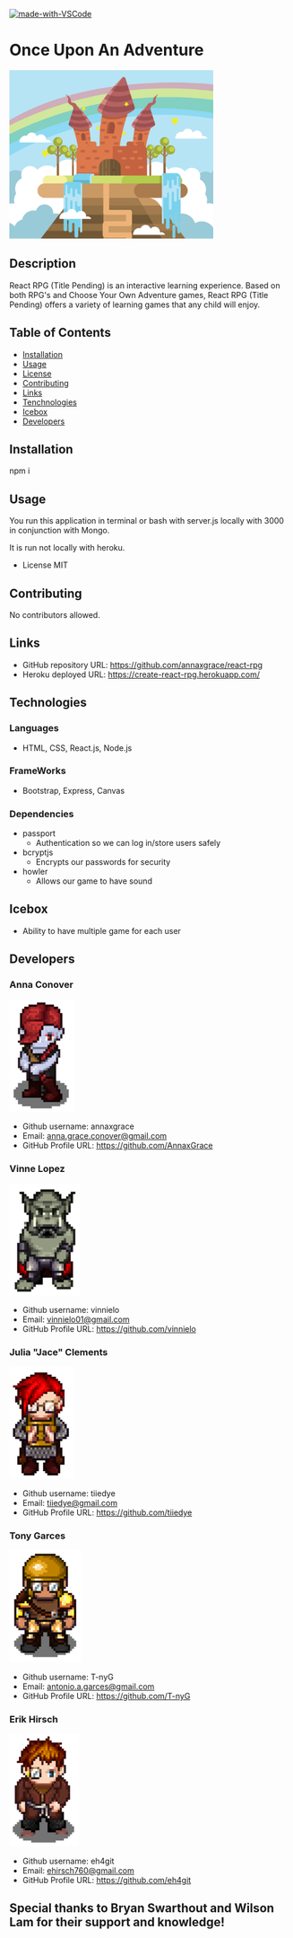 



[![made-with-VSCode](https://img.shields.io/badge/Made%20with-VSCode-1f425f.svg)](https://code.visualstudio.com/)
# Once Upon An Adventure

<img src="./client/src/images/Castle-Banner.png"
     alt="Log-in Page"
     style="margin-right: 10px; height: 300px;" />


## Description
React RPG (Title Pending) is an interactive learning experience.
Based on both RPG's and Choose Your Own Adventure games,
React RPG (Title Pending) offers a variety of learning games that any child will enjoy.

## Table of Contents
* [Installation](#installation)
* [Usage](#usage)
* [License](#license)
* [Contributing](#contributing)
* [Links](#Links)
* [Tenchnologies](#Technologies)
* [Icebox](#Icebox)
* [Developers](#Developers)

## Installation
npm i
## Usage
You run this application in terminal or bash with server.js locally with 3000 in conjunction with Mongo.

 It is run not locally with heroku.

* License
MIT

## Contributing
No contributors allowed.

## Links
* GitHub repository URL: https://github.com/annaxgrace/react-rpg
* Heroku deployed URL: https://create-react-rpg.herokuapp.com/

## Technologies


### Languages 
* HTML, CSS, React.js, Node.js

### FrameWorks
* Bootstrap, Express, Canvas

### Dependencies
* passport
     - Authentication so we can log in/store users safely
* bcryptjs
     - Encrypts our passwords for security
* howler
    - Allows our game to have sound


## Icebox

* Ability to have multiple game for each user



## Developers

### Anna Conover

<img src="./client/src/images/teamAnna.png"
     alt="Picture of Developer Anna in game"
     style="margin-right: 10px; height: 200px;" />

* Github username: annaxgrace
* Email: anna.grace.conover@gmail.com
* GitHub Profile URL: https://github.com/AnnaxGrace



### Vinne Lopez

<img src="./client/src/images/teamVinnie.png"
     alt="Picture of Developer Vinnie's character in game"
     style="margin-right: 10px; height: 200px;" />

* Github username: vinnielo
* Email: vinnielo01@gmail.com
* GitHub Profile URL: https://github.com/vinnielo



### Julia "Jace" Clements

<img src="./client/src/images/teamJace.png"
     alt="Picture of Developer Jace in game"
     style="margin-right: 10px; height: 200px;" />

* Github username: tiiedye
* Email: tiiedye@gmail.com
* GitHub Profile URL: https://github.com/tiiedye




### Tony Garces

<img src="./client/src/images/teamTony.png"
     alt="Picture of Developer Tony in game"
     style=" margin-right: 10px; height: 200px;" />

* Github username: T-nyG
* Email: antonio.a.garces@gmail.com
* GitHub Profile URL: https://github.com/T-nyG

### Erik Hirsch

<img src="./client/src/images/teamErik.png"
     alt="Picture of Developer Erik in game"
     style=" margin-right: 10px; height: 200px;" />

* Github username: eh4git
* Email: ehirsch760@gmail.com
* GitHub Profile URL: https://github.com/eh4git

## Special thanks to Bryan Swarthout and Wilson Lam for their support and knowledge!


